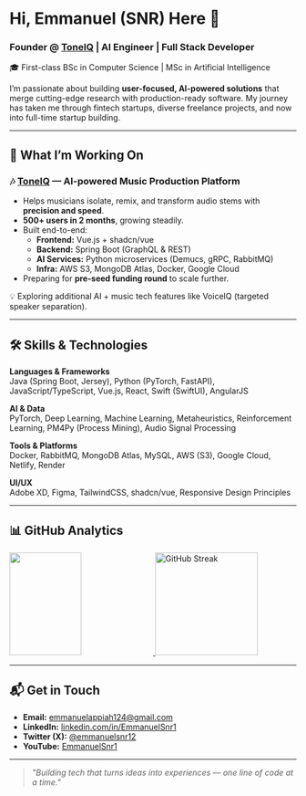 # Hi, Emmanuel (SNR) Here 👋

### Founder @ [ToneIQ](https://toneiqai.com) | AI Engineer | Full Stack Developer

🎓 First-class BSc in Computer Science | MSc in Artificial Intelligence  

I’m passionate about building **user-focused, AI-powered solutions** that merge cutting-edge research with production-ready software. My journey has taken me through fintech startups, diverse freelance projects, and now into full-time startup building.



---

## 🚀 What I’m Working On

### 🎶 [ToneIQ](https://toneiqai.com) — AI-powered Music Production Platform
- Helps musicians isolate, remix, and transform audio stems with **precision and speed**.
- **500+ users in 2 months**, growing steadily.
- Built end-to-end:
  - **Frontend:** Vue.js + shadcn/vue  
  - **Backend:** Spring Boot (GraphQL & REST)  
  - **AI Services:** Python microservices (Demucs, gRPC, RabbitMQ)  
  - **Infra:** AWS S3, MongoDB Atlas, Docker, Google Cloud
- Preparing for **pre-seed funding round** to scale further.

💡 Exploring additional AI + music tech features like VoiceIQ (targeted speaker separation).

---

## 🛠 Skills & Technologies

**Languages & Frameworks**  
Java (Spring Boot, Jersey), Python (PyTorch, FastAPI), JavaScript/TypeScript, Vue.js, React, Swift (SwiftUI), AngularJS  

**AI & Data**  
PyTorch, Deep Learning, Machine Learning, Metaheuristics, Reinforcement Learning, PM4Py (Process Mining), Audio Signal Processing  

**Tools & Platforms**  
Docker, RabbitMQ, MongoDB Atlas, MySQL, AWS (S3), Google Cloud, Netlify, Render  

**UI/UX**  
Adobe XD, Figma, TailwindCSS, shadcn/vue, Responsive Design Principles  

---

## 📊 GitHub Analytics

<p align="left">
  <a href="https://github.com/EmmanuelSnr1">
    <img height="180em" width="50%" src="https://github-readme-stats-eight-theta.vercel.app/api?username=EmmanuelSnr1&show_icons=true&theme=algolia&include_all_commits=true&count_private=true&hide=contribs,issues"/>
    <img height="180em" src="https://streak-stats.demolab.com?user=EmmanuelSnr1&theme=algolia" alt="GitHub Streak"/>
  </a>
</p>

---


## 📬 Get in Touch
- **Email:** [emmanuelappiah124@gmail.com](mailto:emmanuelappiah124@gmail.com)  
- **LinkedIn:** [linkedin.com/in/EmmanuelSnr1](https://www.linkedin.com/in/EmmanuelSnr1/)  
- **Twitter (X):** [@emmanuelsnr12](https://twitter.com/emmanuelsnr12)  
- **YouTube:** [EmmanuelSnr1](https://www.youtube.com/c/EmmanuelSnr1)  

---

> _"Building tech that turns ideas into experiences — one line of code at a time."_  
